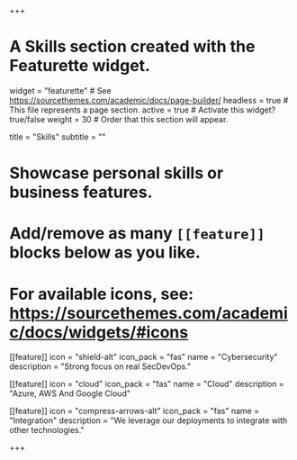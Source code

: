 +++
# A Skills section created with the Featurette widget.
widget = "featurette"  # See https://sourcethemes.com/academic/docs/page-builder/
headless = true  # This file represents a page section.
active = true  # Activate this widget? true/false
weight = 30  # Order that this section will appear.

title = "Skills"
subtitle = ""

# Showcase personal skills or business features.
#
# Add/remove as many `[[feature]]` blocks below as you like.
#
# For available icons, see: https://sourcethemes.com/academic/docs/widgets/#icons

[[feature]]
  icon = "shield-alt"
  icon_pack = "fas"
  name = "Cybersecurity"
  description = "Strong focus on real SecDevOps."

[[feature]]
  icon = "cloud"
  icon_pack = "fas"
  name = "Cloud"
  description = "Azure, AWS And Google Cloud"

[[feature]]
  icon = "compress-arrows-alt"
  icon_pack = "fas"
  name = "Integration"
  description = "We leverage our deployments to integrate with other technologies."

+++
